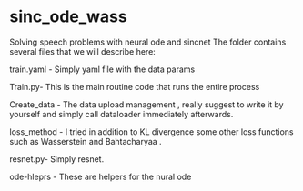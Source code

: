 # sinc_ode_wass
Solving speech problems with neural ode and sincnet
The folder contains several files that we will describe here:

train.yaml - Simply yaml file with the data params

Train.py- This is the main routine code that runs the entire process 

Create_data - The data upload management , really suggest to write it by yourself and simply call dataloader immediately  afterwards.

loss_method - I tried in addition to KL divergence some other loss functions such as Wasserstein and Bahtacharyaa .

resnet.py- Simply resnet.

ode-hleprs - These are helpers for the nural ode
